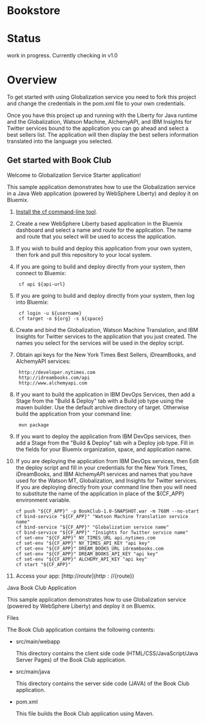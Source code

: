 # Bookstore 

# Status 
work in progress.  Currently checking in v1.0 

# Overview  
To get started with using Globalization service you need to fork this project
and change the credentials in the pom.xml file to your own credentials.

Once you have this project up and running with the Liberty for Java runtime and the Globalization, Watson Machine, AlchemyAPI, and IBM Insights for Twitter services bound to the application you can go ahead and select a best sellers list. The application will then display the best sellers information translated into the language you selected.

Get started with Book Club
-----------------------------------
Welcome to Globalization Service Starter application!

This sample application demonstrates how to use the Globalization service in a Java Web application (powered by WebSphere Liberty) and deploy it on Bluemix.

1. [Install the cf command-line tool](${doc-url}/#starters/BuildingWeb.html#install_cf).

2. Create a new WebSphere Liberty based application in the Bluemix dashboard and select 
a name and route for the application. The name and route that you select 
will be used to access the application.

3. If you wish to build and deploy this application from your own system, then fork and pull this 
repository to your local system.

4. If you are going to build and deploy directly from your system, then connect to Bluemix:

        cf api ${api-url}

5. If you are going to build and deploy directly from your system, then log into Bluemix:

        cf login -u ${username}
        cf target -o ${org} -s ${space}
        
6. Create and bind the Globalization, Watson Machine Translation, and IBM Insights for Twitter services
to the application that you just created. The names you select for the services will be used in the
deploy script.
   
7. Obtain api keys for the New York Times Best Sellers, iDreamBooks, and AlchemyAPI services:

        http://developer.nytimes.com
        http://idreambooks.com/api
        http://www.alchemyapi.com
     
8. If you want to build the application in IBM DevOps Services, then add a Stage from the "Build & Deploy" tab with a Build job type using the maven builder. Use the default archive directory of target. 
Otherwise build the application from your command line:

        mvn package

9. If you want to deploy the application from IBM DevOps services, then add a Stage from the "Build & Deploy" tab wih a Deploy job type. Fill in the fields for your Bluemix organization, space, and application name.

10. If you are deploying the application from IBM DevOps services, then Edit the deploy script 
and fill in your credentials for the New York Times, iDreamBooks, and IBM AlchemyAPI services 
and names that you have used for the Watson MT, Globalization, and Insights for Twitter services. 
If you are deploying directly from your command line then you will need to substitute the name of the application 
in place of the ${CF_APP} environment variable.

        cf push "${CF_APP}" -p BookClub-1.0-SNAPSHOT.war -m 768M --no-start
        cf bind-service "${CF_APP}" "Watson Machine Translation service name"
        cf bind-service "${CF_APP}" "Globalization service name"
        cf bind-service "${CF_APP}" "Insights for Twitter service name"
        cf set-env "${CF_APP}" NY_TIMES_URL api.nytimes.com
        cf set-env "${CF_APP}" NY_TIMES_API_KEY "api key"
        cf set-env "${CF_APP}" DREAM_BOOKS_URL idreambooks.com
        cf set-env "${CF_APP}" DREAM_BOOKS_API_KEY "api key"
        cf set-env "${CF_APP}" ALCHEMY_API_KEY "api key" 
        cf start "${CF_APP}"
        
11. Access your app: [http://${route}](http://${route})


Java Book Club Application

This sample application demonstrates how to use Globalization service
 (powered by WebSphere Liberty) and deploy it on Bluemix.

Files

The Book Club application contains the following contents:

    
*   src/main/webapp

    This directory contains the client side code (HTML/CSS/JavaScript/Java Server Pages) of the Book Club application.
    
*   src/main/java

    This directory contains the server side code (JAVA) of the Book Club application. 
    
*   pom.xml

    This file builds the Book Club application using Maven.
    
